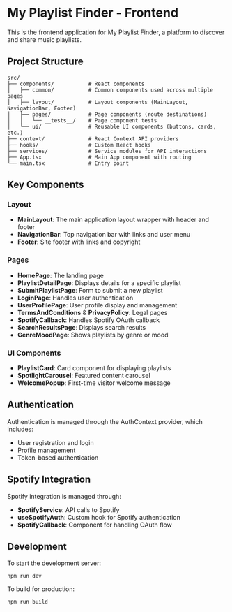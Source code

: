 # My Playlist Finder - Frontend

This is the frontend application for My Playlist Finder, a platform to discover and share music playlists.

## Project Structure

```
src/
├── components/           # React components
│   ├── common/           # Common components used across multiple pages
│   ├── layout/           # Layout components (MainLayout, NavigationBar, Footer)
│   ├── pages/            # Page components (route destinations)
│   │   └── __tests__/    # Page component tests
│   └── ui/               # Reusable UI components (buttons, cards, etc.)
├── context/              # React Context API providers
├── hooks/                # Custom React hooks
├── services/             # Service modules for API interactions
├── App.tsx               # Main App component with routing
└── main.tsx              # Entry point
```

## Key Components

### Layout

- **MainLayout**: The main application layout wrapper with header and footer
- **NavigationBar**: Top navigation bar with links and user menu
- **Footer**: Site footer with links and copyright

### Pages

- **HomePage**: The landing page
- **PlaylistDetailPage**: Displays details for a specific playlist
- **SubmitPlaylistPage**: Form to submit a new playlist
- **LoginPage**: Handles user authentication
- **UserProfilePage**: User profile display and management
- **TermsAndConditions** & **PrivacyPolicy**: Legal pages
- **SpotifyCallback**: Handles Spotify OAuth callback
- **SearchResultsPage**: Displays search results
- **GenreMoodPage**: Shows playlists by genre or mood

### UI Components

- **PlaylistCard**: Card component for displaying playlists
- **SpotlightCarousel**: Featured content carousel
- **WelcomePopup**: First-time visitor welcome message

## Authentication

Authentication is managed through the AuthContext provider, which includes:

- User registration and login
- Profile management
- Token-based authentication

## Spotify Integration

Spotify integration is managed through:

- **SpotifyService**: API calls to Spotify
- **useSpotifyAuth**: Custom hook for Spotify authentication
- **SpotifyCallback**: Component for handling OAuth flow

## Development

To start the development server:

```
npm run dev
```

To build for production:

```
npm run build
```
